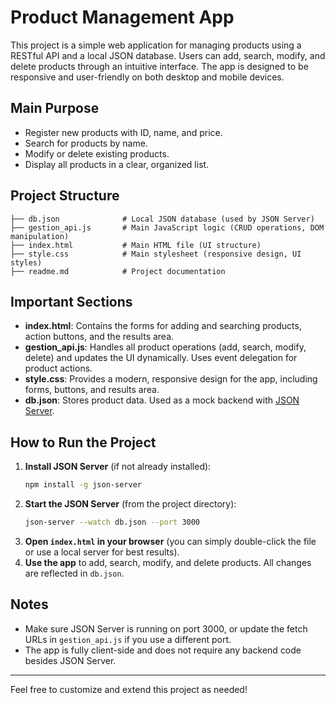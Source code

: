 # Product Management App

This project is a simple web application for managing products using a RESTful API and a local JSON database. Users can add, search, modify, and delete products through an intuitive interface. The app is designed to be responsive and user-friendly on both desktop and mobile devices.

## Main Purpose

- Register new products with ID, name, and price.
- Search for products by name.
- Modify or delete existing products.
- Display all products in a clear, organized list.

## Project Structure

```
├── db.json              # Local JSON database (used by JSON Server)
├── gestion_api.js       # Main JavaScript logic (CRUD operations, DOM manipulation)
├── index.html           # Main HTML file (UI structure)
├── style.css            # Main stylesheet (responsive design, UI styles)
├── readme.md            # Project documentation
```

## Important Sections

- **index.html**: Contains the forms for adding and searching products, action buttons, and the results area.
- **gestion_api.js**: Handles all product operations (add, search, modify, delete) and updates the UI dynamically. Uses event delegation for product actions.
- **style.css**: Provides a modern, responsive design for the app, including forms, buttons, and results area.
- **db.json**: Stores product data. Used as a mock backend with [JSON Server](https://github.com/typicode/json-server).

## How to Run the Project

1. **Install JSON Server** (if not already installed):
   ```sh
   npm install -g json-server
   ```
2. **Start the JSON Server** (from the project directory):
   ```sh
   json-server --watch db.json --port 3000
   ```
3. **Open `index.html` in your browser** (you can simply double-click the file or use a local server for best results).
4. **Use the app** to add, search, modify, and delete products. All changes are reflected in `db.json`.

## Notes

- Make sure JSON Server is running on port 3000, or update the fetch URLs in `gestion_api.js` if you use a different port.
- The app is fully client-side and does not require any backend code besides JSON Server.

---

Feel free to customize and extend this project as needed!
